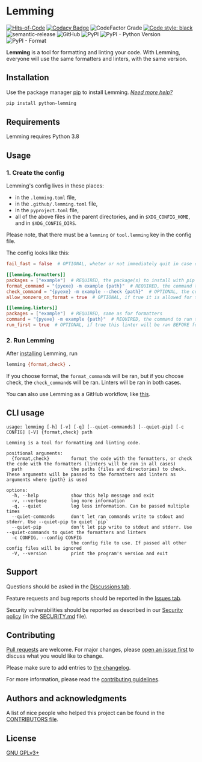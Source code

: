 # Lemming

[![Hits-of-Code](https://hitsofcode.com/github/koviubi56/lemming?branch=main)](https://hitsofcode.com/github/koviubi56/lemming/view?branch=main)
[![Codacy Badge](https://app.codacy.com/project/badge/Grade/d421571132f64a7dbd63fef92cf36e3e)](https://www.codacy.com/gh/koviubi56/lemming/dashboard?utm_source=github.com&amp;utm_medium=referral&amp;utm_content=koviubi56/lemming&amp;utm_campaign=Badge_Grade)
![CodeFactor Grade](https://img.shields.io/codefactor/grade/github/koviubi56/lemming)
[![Code style: black](https://img.shields.io/badge/code%20style-black-000000.svg)](https://github.com/psf/black)
![semantic-release](https://img.shields.io/badge/%F0%9F%93%A6%F0%9F%9A%80-semantic--release-e10079.svg)
![GitHub](https://img.shields.io/github/license/koviubi56/lemming)
![PyPI](https://img.shields.io/pypi/v/python-lemming)
![PyPI - Python Version](https://img.shields.io/pypi/pyversions/python-lemming)
![PyPI - Format](https://img.shields.io/pypi/format/python-lemming)

**Lemming** is a tool for formatting and linting your code. With Lemming, everyone will use the same formatters and linters, with the same version.

## Installation

Use the package manager [pip](https://pip.pypa.io/en/stable/) to install Lemming. _[Need more help?](https://packaging.python.org/en/latest/tutorials/installing-packages/)_

```bash
pip install python-lemming
```

## Requirements

Lemming requires Python 3.8

## Usage

### 1. Create the config

Lemming's config lives in these places:

- in the `.lemming.toml` file,
- in the `.github/.lemming.toml` file,
- in the `pyproject.toml` file,
- all of the above files in the parent directories, and in `$XDG_CONFIG_HOME`, and in `$XDG_CONFIG_DIRS`.

Please note, that there must be a `lemming` or `tool.lemming` key in the config file.

The config looks like this:

```toml
fail_fast = false  # OPTIONAL, wheter or not immediately quit in case of an error

[[lemming.formatters]]
packages = ["example"]  # REQUIRED, the package(s) to install with pip (might include versions with "==x.y.z")
format_command = "{pyexe} -m example {path}"  # REQUIRED, the command to run to format the code ({pyexe} will be replaced with the python executable, {path} with the path passed to Lemming (usually the current working directory: "."))
check_command = "{pyexe} -m example --check {path}"  # OPTIONAL, the command to run to check the code (stuff will be replaced just like in format_command)
allow_nonzero_on_format = true  # OPTIONAL, if true it is allowed for the format_command to return a non-zero exit status

[[lemming.linters]]
packages = ["example"]  # REQUIRED, same as for formatters
command = "{pyexe} -m example {path}"  # REQUIRED, the command to run to lint the code (stuff will be replaced just like in format_command)
run_first = true  # OPTIONAL, if true this linter will be ran BEFORE formatters, and linters with this being false. Defaults to false.
```

### 2. Run Lemming

After [installing](#installation) Lemming, run

```bash
lemming {format,check} .
```

If you choose format, the `format_command`s will be ran, but if you choose check, the `check_command`s will be ran. Linters will be ran in both cases.

You can also use Lemming as a GitHub workflow, like [this](.github/workflows/lemming.yml).

## CLI usage

```text
usage: lemming [-h] [-v] [-q] [--quiet-commands] [--quiet-pip] [-c CONFIG] [-V] {format,check} path

Lemming is a tool for formatting and linting code.

positional arguments:
  {format,check}        format the code with the formatters, or check the code with the formatters (linters will be ran in all cases)
  path                  the paths (files and directories) to check. These arguments will be passed to the formatters and linters as arguments where {path} is used

options:
  -h, --help            show this help message and exit
  -v, --verbose         log more information
  -q, --quiet           log less information. Can be passed multiple times
  --quiet-commands      don't let ran commands write to stdout and stderr. Use --quiet-pip to quiet `pip`
  --quiet-pip           don't let pip write to stdout and stderr. Use --quiet-commands to quiet the formatters and linters
  -c CONFIG, --config CONFIG
                        the config file to use. If passed all other config files will be ignored
  -V, --version         print the program's version and exit
```

## Support

Questions should be asked in the [Discussions tab](https://github.com/koviubi56/lemming/discussions/categories/q-a).

Feature requests and bug reports should be reported in the [Issues tab](https://github.com/koviubi56/lemming/issues/new/choose).

Security vulnerabilities should be reported as described in our [Security policy](https://github.com/koviubi56/lemming/security/policy) (in the [SECURITY.md](SECURITY.md) file).

## Contributing

[Pull requests](https://github.com/koviubi56/lemming/blob/main/CONTRIBUTING.md#pull-requests) are welcome. For major changes, please [open an issue first](https://github.com/koviubi56/lemming/issues/new/choose) to discuss what you would like to change.

Please make sure to add entries to [the changelog](CHANGELOG.md).

For more information, please read the [contributing guidelines](CONTRIBUTING.md).

## Authors and acknowledgments

A list of nice people who helped this project can be found in the [CONTRIBUTORS file](CONTRIBUTORS).

## License

[GNU GPLv3+](LICENSE)
